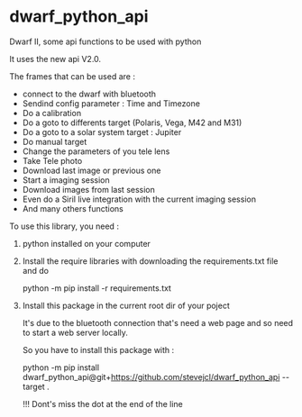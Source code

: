 # dwarf_python_api
Dwarf II, some api functions to be used with python

It uses the new api V2.0.

The frames that can be used are : 
- connect to the dwarf with bluetooth
- Sendind config parameter : Time and Timezone
- Do a calibration
- Do a goto to differents target (Polaris, Vega, M42 and M31)
- Do a goto to a solar system target : Jupiter
- Do manual target
- Change the parameters of you tele lens
- Take Tele photo
- Download last image or previous one
- Start a imaging session
- Download images from last session
- Even do a Siril live integration with the current imaging session
- And many others functions


To use this library, you need :

 1.  python installed on your computer

 2.  Install the require libraries with downloading the requirements.txt file and do
  
     python -m pip install -r requirements.txt

 3.  Install this package in the current root dir of your poject

     It's due to the bluetooth connection that's need a web page and so need to start a web server locally.

     So you have to install this package with :

     python -m pip install dwarf_python_api@git+https://github.com/stevejcl/dwarf_python_api --target .

 
     !!! Dont's miss the dot at the end of the line

